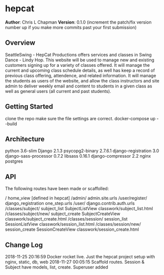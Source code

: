 # hepcat

**Author**: Chris L Chapman
**Version**: 0.1.0 (increment the patch/fix version number up if you make more commits past your first submission)

## Overview

SeattleSwing - HepCat Productions offers services and classes in Swing Dance - Lindy Hop. This website will be used to manage new and existing customers signing up for a variety of classes offered. It will manage the current and upcoming class schedule details, as well has keep a record of previous class offering, attendence, and related information. It will manage the students as users of the website, and allow the class instructors and site admin to deliver weekly email and content to students in a given class as well as general users (all current and past students).

## Getting Started

clone the repo
make sure the file settings are correct.
docker-compose up --build

## Architecture

python 3.6-slim
Django 2.1.3
psycopg2-binary 2.7.6.1
django-registration 3.0
django-sass-processor 0.7.2
libsass 0.16.1
django-compressor 2.2
nginx
postgres

<!-- Provide a detailed description of the application design. What technologies (languages, libraries, etc) you're using, and any other relevant design information. This is also an area which you can include any visuals; flow charts, example usage gifs, screen captures, etc.-->

## API

The following routes have been made or scaffolled:

/                       home_view [defined in hepcat]
/admin/                 admin.site.urls
/user/register/         django_registration one_step.urls
/user/                  django.contrib.auth.urls
/classes/subject/       subject_list    SubjectListView     classwork/subject_list.html
/classes/subject/new/   subject_create  SubjectCreateView   classwork/subject_create.html
/classes/session/       session_list    SessionListView     classwork/session_list.html
/classes/session/new/   session_create  SessionCreateView   classwork/session_create.html
<!-- /classes/               published       PublishedListView   classwork/published.html -->


<!-- Provide detailed instructions for your applications usage. This should include any methods or endpoints available to the user/client/developer. Each section should be formatted to provide clear syntax for usage, example calls including input data requirements and options, and example responses or return values. -->

## Change Log

<!-- Ctrl+Shift+I (on Win & Linux) Inserts current DateTime, -->
2018-11-25 20:16:59  Docker rocket live. Just the hepcat project setup with nginx, static, db, web
2018-11-27 00:05:15  Scaffold routes. Session & Subject have models, list, create. Superuser added

